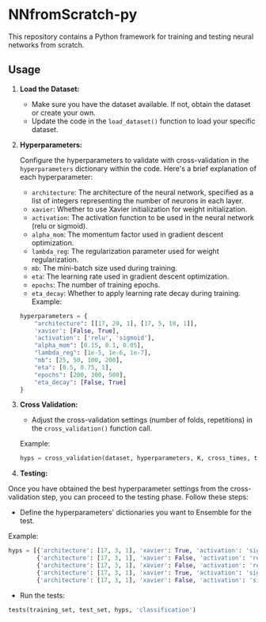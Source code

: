# NNfromScratch-py

This repository contains a Python framework for training and testing neural networks from scratch.

## Usage

1. **Load the Dataset:**

   - Make sure you have the dataset available. If not, obtain the dataset or create your own.
   - Update the code in the `load_dataset()` function to load your specific dataset.

2. **Hyperparameters:**

   Configure the hyperparameters to validate with cross-validation in the `hyperparameters` dictionary within the code. Here's a brief explanation of each hyperparameter:

   - `architecture`: The architecture of the neural network, specified as a list of integers representing the number of neurons in each layer.
   - `xavier`: Whether to use Xavier initialization for weight initialization.
   - `activation`: The activation function to be used in the neural network (relu or sigmoid).
   - `alpha_mom`: The momentum factor used in gradient descent optimization.
   - `lambda_reg`: The regularization parameter used for weight regularization.
   - `mb`: The mini-batch size used during training.
   - `eta`: The learning rate used in gradient descent optimization.
   - `epochs`: The number of training epochs.
   - `eta_decay`: Whether to apply learning rate decay during training.
  Example:
   ```python
   hyperparameters = {
       "architecture": [[17, 20, 1], [17, 5, 10, 1]],
       'xavier': [False, True],
       'activation': ['relu', 'sigmoid'],
       "alpha_mom": [0.15, 0.1, 0.05],
       "lambda_reg": [1e-5, 1e-6, 1e-7],
       "mb": [25, 50, 100, 200],
       "eta": [0.5, 0.75, 1],
       "epochs": [200, 300, 500],
       "eta_decay": [False, True]
   } 
   ```

3. **Cross Validation:**

   - Adjust the cross-validation settings (number of folds, repetitions) in the `cross_validation()` function call.
   
   Example:

   ```python
   hyps = cross_validation(dataset, hyperparameters, K, cross_times, task="regression", max_workers=40, random_size)
    ```
    
 4. **Testing:**

   Once you have obtained the best hyperparameter settings from the cross-validation step, you can proceed to the testing phase. Follow these steps:

   - Define the hyperparameters' dictionaries you want to Ensemble for the test.

Example:
   
   ```python
   hyps = [{'architecture': [17, 3, 1], 'xavier': True, 'activation': 'sigmoid', 'alpha_mom': 0.1, 'lambda_reg': 1e-07, 'mb': 25, 'eta': 0.5, 'epochs': 600, 'eta_decay': False},
           {'architecture': [17, 3, 1], 'xavier': False, 'activation': 'relu', 'alpha_mom': 0.05, 'lambda_reg': 1e-06, 'mb': 100, 'eta': 0.5, 'epochs': 600, 'eta_decay': False},
           {'architecture': [17, 3, 1], 'xavier': False, 'activation': 'relu', 'alpha_mom': 0.1, 'lambda_reg': 1e-06, 'mb': 100, 'eta': 0.75, 'epochs': 600, 'eta_decay': False},
           {'architecture': [17, 3, 1], 'xavier': True, 'activation': 'sigmoid', 'alpha_mom': 0.15, 'lambda_reg': 1e-06, 'mb': 25, 'eta': 0.75, 'epochs': 600, 'eta_decay': False},
           {'architecture': [17, 3, 1], 'xavier': False, 'activation': 'sigmoid', 'alpha_mom': 0.15, 'lambda_reg': 1e-06, 'mb': 50, 'eta': 0.75, 'epochs': 600, 'eta_decay': False}]
  ```
    
  - Run the tests:
   ```python
  tests(training_set, test_set, hyps, 'classification')
  ```

   
